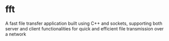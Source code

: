# fft
A fast file transfer application built using C++ and sockets, supporting both server and client functionalities for quick and efficient file transmission over a network 
